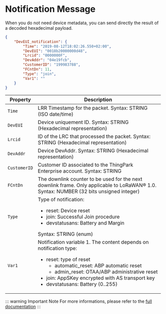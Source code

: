 # Notification Message 

When you do not need device metadata, you can send directly the result of a decoded hexadecimal payload. 

```json
{
    "DevEUI_notification": {
        "Time": "2019-08-12T18:02:26.550+02:00",
        "DevEUI": "0018b20000000d48",
        "Lrcid": "0000000F",
        "DevAddr": "04e19fcb",
        "CustomerID": "199983788",
        "FCntDn": 11,
        "Type": "join",
        "Var1": ""
    }
}
```

| Property | Description |
| -------- | ----------- |
| ```Time``` | LRR Timestamp for the packet. Syntax: STRING (ISO date/time) |
| ```DevEUI``` | Device uniquement ID. Syntax: STRING (Hexadecimal representation) |
| ```Lrcid``` | ID of the LRC that processed the packet. Syntax: STRING (Hexadecimal representation) |
| ```DevAddr``` | Device DevAddr. Syntax: STRING (Hexadecimal representation) |
| ```CustomerID``` | Customer ID associated to the ThingPark Enterprise account. Syntax: STRING |
| ```FCntDn``` | The downlink counter to be used for the next downlink frame. Only applicable to LoRaWAN® 1.0. Syntax: NUMBER (32 bits unsigned integer) |
| ```Type``` | Type of notification:<ul><li>reset: Device reset</li><li>join: Successful Join procedure</li><li>devstatusans: Battery and Margin</li></ul>Syntax: STRING (enum) |
| ```Var1``` | Notification variable 1. The content depends on notification type:<ul><li>reset: type of reset<ul><li>automatic_reset: ABP automatic reset</li><li>admin_reset: OTAA/ABP administrative reset</li></ul></li><li>join: AppSKey encrypted with AS transport key</li><li>devstatusans: Battery (0..255)</li></ul> |


::: warning Important Note
For more informations, please refer to the [full documentation](https://docs.thingpark.com/thingpark-enterprise/6.1/Content/Resources/DocLibrary/TPE6.1/TP_Enterprise_6.1-rev.5_LRC-AS%20Tunnel%20Interface%20Developer%20Guide_LoRaWAN.pdf)
:::


